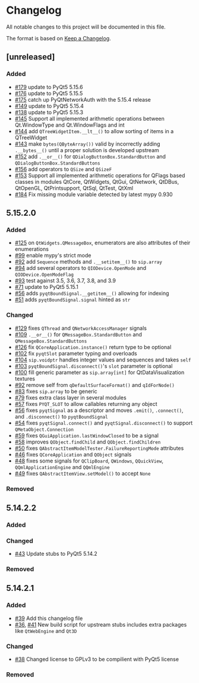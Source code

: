 # Changelog

All notable changes to this project will be documented in this file.

The format is based on [Keep a Changelog](https://keepachangelog.com/en/1.0.0/).

## [unreleased]

### Added
* [#179](https://github.com/python-qt-tools/PyQt5-stubs/pull/179) update to PyQt5 5.15.6
* [#176](https://github.com/python-qt-tools/PyQt5-stubs/pull/176) update to PyQt5 5.15.5
* [#175](https://github.com/python-qt-tools/PyQt5-stubs/pull/175) catch up PyQtNetworkAuth with the 5.15.4 release
* [#149](https://github.com/python-qt-tools/PyQt5-stubs/pull/149) update to PyQt5 5.15.4
* [#138](https://github.com/python-qt-tools/PyQt5-stubs/pull/138) update to PyQt5 5.15.3
* [#145](https://github.com/python-qt-tools/PyQt5-stubs/pull/145) Support all implemented arithmetic operations between Qt.WindowType and Qt.WindowFlags and int
* [#144](https://github.com/python-qt-tools/PyQt5-stubs/pull/144) add `QTreeWidgetItem.__lt__()` to allow sorting of items in a QTreeWidget
* [#143](https://github.com/python-qt-tools/PyQt5-stubs/pull/143) make `bytes(QByteArray())` valid by incorrectly adding `.__bytes__()` until a proper solution is developed upstream
* [#152](https://github.com/python-qt-tools/PyQt5-stubs/pull/152) add `.__or__()` for `QDialogButtonBox.StandardButton` and `QDialogButtonBox.StandardButtons`
* [#156](https://github.com/python-qt-tools/PyQt5-stubs/pull/156) add operators to `QSize` and `QSizeF`
* [#153](https://github.com/python-qt-tools/PyQt5-stubs/pull/153) Support all implemented arithmetic operations for QFlags 
  based classes in modules QtCore, QtWidgets, QtGui, QtNetwork, QtDBus, QtOpenGL, QtPrintsupport, QtSql, QtTest, QtXml
* [#184](https://github.com/python-qt-tools/PyQt5-stubs/pull/184) Fix missing module variable
   detected by latest mypy 0.930

## 5.15.2.0

### Added
* [#125](https://github.com/python-qt-tools/PyQt5-stubs/pull/125) on `QtWidgets.QMessageBox`, enumerators are also attributes of their enumerations
* [#99](https://github.com/python-qt-tools/PyQt5-stubs/pull/99) enable mypy's strict mode
* [#92](https://github.com/python-qt-tools/PyQt5-stubs/pull/92) add `Sequence` methods and `.__setitem__()` to `sip.array`
* [#94](https://github.com/python-qt-tools/PyQt5-stubs/pull/94) add several operators to `QIODevice.OpenMode` and `QIODevice.OpenModeFlag`
* [#93](https://github.com/python-qt-tools/PyQt5-stubs/pull/93) test against 3.5, 3.6, 3.7, 3.8, and 3.9
* [#71](https://github.com/python-qt-tools/PyQt5-stubs/pull/71) update to PyQt5 5.15.1
* [#56](https://github.com/python-qt-tools/PyQt5-stubs/pull/56) adds `pyqtBoundSignal.__getitem__()` allowing for indexing
* [#51](https://github.com/python-qt-tools/PyQt5-stubs/pull/51) adds `pyqtBoundSignal.signal` hinted as `str`

### Changed
* [#129](https://github.com/python-qt-tools/PyQt5-stubs/pull/129) fixes `QThread` and `QNetworkAccessManager` signals
* [#109](https://github.com/python-qt-tools/PyQt5-stubs/pull/109) `.__or__()` for `QMessageBox.StandardButton` and `QMessageBox.StandardButtons`
* [#126](https://github.com/python-qt-tools/PyQt5-stubs/pull/126) fix `QCoreApplication.instance()` return type to be optional
* [#102](https://github.com/python-qt-tools/PyQt5-stubs/pull/102) fix `pyqtSlot` parameter typing and overloads
* [#104](https://github.com/python-qt-tools/PyQt5-stubs/pull/104) `sip.voidptr` handles integer values and sequences and takes `self`
* [#103](https://github.com/python-qt-tools/PyQt5-stubs/pull/103) `pyqtBoundSignal.disconnect()`'s `slot` parameter is optional
* [#100](https://github.com/python-qt-tools/PyQt5-stubs/pull/100) fill generic parameter as `sip.array[int]` for QtDataVisualization textures
* [#92](https://github.com/python-qt-tools/PyQt5-stubs/pull/92) remove self from `qDefaultSurfaceFormat()` and `qIdForNode()`
* [#83](https://github.com/python-qt-tools/PyQt5-stubs/pull/83) fixes `sip.array` to be generic
* [#79](https://github.com/python-qt-tools/PyQt5-stubs/pull/79) fixes extra class layer in several modules
* [#57](https://github.com/python-qt-tools/PyQt5-stubs/pull/57) fixes `PYQT_SLOT` to allow callables returning any object
* [#56](https://github.com/python-qt-tools/PyQt5-stubs/pull/56) fixes `pyqtSignal` as a descriptor and moves `.emit()`, `.connect()`, and `.disconnect()` to `pyqtBoundSignal`
* [#54](https://github.com/python-qt-tools/PyQt5-stubs/pull/54) fixes `pyqtSignal.connect()` and `pyqtSignal.disconnect()` to support `QMetaObject.Connection`
* [#59](https://github.com/python-qt-tools/PyQt5-stubs/pull/59) fixes `QGuiApplication.lastWindowClosed` to be a signal
* [#58](https://github.com/python-qt-tools/PyQt5-stubs/pull/50) improves `QObject.findChild` and `QObject.findChildren`
* [#50](https://github.com/python-qt-tools/PyQt5-stubs/pull/50) fixes `QAbstractItemModelTester.FailureReportingMode` attributes
* [#46](https://github.com/python-qt-tools/PyQt5-stubs/pull/46) fixes `QCoreApplication` and `QObject` signals
* [#48](https://github.com/python-qt-tools/PyQt5-stubs/pull/48) fixes some signals for `QClipBoard`, `QWindows`, `QQuickView`, `QQmlApplicationEngine` and `QQmlEngine`
* [#49](https://github.com/python-qt-tools/PyQt5-stubs/pull/49) fixes `QAbstractItemView.setModel()` to accept `None`

### Removed

## 5.14.2.2

### Added

### Changed
* [#43](https://github.com/python-qt-tools/PyQt5-stubs/pull/43) Update stubs to PyQt5 5.14.2

### Removed

## 5.14.2.1

### Added
* [#39](https://github.com/python-qt-tools/PyQt5-stubs/pull/39) Add this changelog file
* [#36](https://github.com/python-qt-tools/PyQt5-stubs/pull/36),
[#41](https://github.com/python-qt-tools/PyQt5-stubs/pull/41)
New build script for upstream stubs includes extra packages like `QtWebEngine` and `Qt3D`

### Changed
* [#38](https://github.com/python-qt-tools/PyQt5-stubs/pull/38) Changed license to GPLv3 to be compilient with PyQt5 license

### Removed
